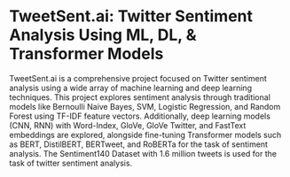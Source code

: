 # **TweetSent.ai: Twitter Sentiment Analysis Using ML, DL, & Transformer Models**

TweetSent.ai is a comprehensive project focused on Twitter sentiment analysis using a wide array of machine learning and deep learning techniques. This project explores sentiment analysis through traditional models like Bernoulli Naive Bayes, SVM, Logistic Regression, and Random Forest using TF-IDF feature vectors. Additionally, deep learning models (CNN, RNN) with Word-Index, GloVe, GloVe Twitter, and FastText embeddings are explored, alongside fine-tuning Transformer models such as BERT, DistilBERT, BERTweet, and RoBERTa for the task of sentiment analysis. The Sentiment140 Dataset with 1.6 million tweets is used for the task of twitter sentiment analysis. 
